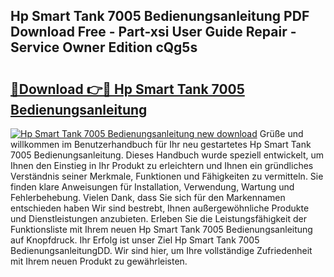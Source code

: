 ## Hp Smart Tank 7005 Bedienungsanleitung PDF Download Free - Part-xsi User Guide Repair - Service Owner Edition cQg5s

# <h2><a href="http://df044j.blite.top/?on=Hp+Smart+Tank+7005+Bedienungsanleitung">🔗Download 👉🔴 Hp Smart Tank 7005 Bedienungsanleitung</a></h2>

[![Hp Smart Tank 7005 Bedienungsanleitung new download](https://i.imgur.com/lujVjoI.png)](http://df044j.blite.top/?on=Hp+Smart+Tank+7005+Bedienungsanleitung)
Grüße und willkommen im Benutzerhandbuch für Ihr neu gestartetes Hp Smart Tank 7005 Bedienungsanleitung. Dieses Handbuch wurde speziell entwickelt, um Ihnen den Einstieg in Ihr Produkt zu erleichtern und Ihnen ein gründliches Verständnis seiner Merkmale, Funktionen und Fähigkeiten zu vermitteln. Sie finden klare Anweisungen für Installation, Verwendung, Wartung und Fehlerbehebung. Vielen Dank, dass Sie sich für den Markennamen entschieden haben Wir sind bestrebt, Ihnen außergewöhnliche Produkte und Dienstleistungen anzubieten. Erleben Sie die Leistungsfähigkeit der Funktionsliste mit Ihrem neuen Hp Smart Tank 7005 Bedienungsanleitung auf Knopfdruck. Ihr Erfolg ist unser Ziel Hp Smart Tank 7005 BedienungsanleitungDD. Wir sind hier, um Ihre vollständige Zufriedenheit mit Ihrem neuen Produkt zu gewährleisten.
